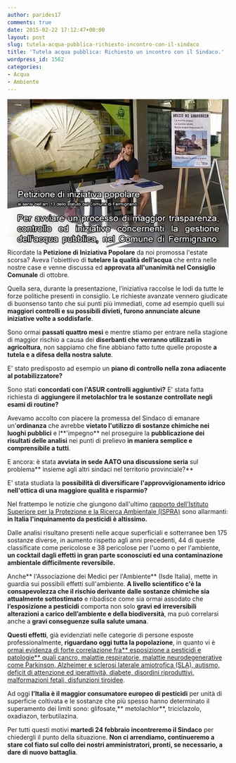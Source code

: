 ```yaml
---
author: parides17
comments: true
date: 2015-02-22 17:12:47+00:00
layout: post
slug: tutela-acqua-pubblica-richiesto-incontro-con-il-sindaco
title: 'Tutela acqua pubblica: Richiesto un incontro con il Sindaco.'
wordpress_id: 1562
categories:
- Acqua
- Ambiente
---
```


![acqua-incontro-sindaco1](/images/2015/02/acqua-incontro-sindaco1.jpg)
Ricordate la **Petizione di Iniziativa Popolare** da noi promossa l'estate scorsa? Aveva l'obiettivo di **tutelare la qualità dell’acqua** che entra nelle nostre case e venne discussa ed **approvata all'unanimità nel Consiglio Comunale** di ottobre.


Quella sera, durante la presentazione, l’iniziativa raccolse le lodi da tutte le forze politiche presenti in consiglio. Le richieste avanzate vennero giudicate di buonsenso tanto che sui punti più immediati, come ad esempio quelli sui **maggiori controlli e su possibili divieti, furono annunciate alcune iniziative volte a soddisfarle**.




Sono ormai **passati quattro mesi** e mentre stiamo per entrare nella stagione di maggior rischio a causa dei **diserbanti che verranno utilizzati in agricoltura**, non sappiamo che fine abbiano fatto tutte quelle proposte **a tutela e a difesa della nostra salute**.




E' stato predisposto ad esempio un **piano di controllo nella zona adiacente al potabilizzatore?**




Sono stati **concordati con l'ASUR controlli aggiuntivi?** E' stata fatta richiesta di **aggiungere il metolachlor tra le sostanze controllate negli esami di routine?**




Avevamo accolto con piacere la promessa del Sindaco di emanare un'**ordinanza** che avrebbe **vietato l'utilizzo di sostanze chimiche nei luoghi pubblici** e l**'impegno** nel proseguire la **pubblicazione dei risultati delle analisi** nei punti di prelievo **in maniera semplice e comprensibile a tutti**.




E ancora: è stata **avviata in sede AATO una discussione seria** sul problema** insieme agli altri sindaci nel territorio provinciale?**




E' stata studiata la **possibilità di diversificare l'approvvigionamento idrico nell'ottica di una maggiore qualità e risparmio?**




Nel frattempo le notizie che giungono dall'ultimo [rapporto dell'Istituto Superiore per la Protezione e la Ricerca Ambientale (ISPRA)](http://www.isprambiente.gov.it/it/pubblicazioni/rapporti/rapporto-nazionale-pesticidi-nelle-acque.-dati-2011-2012.-edizione-2014) sono allarmanti: **in Italia l'inquinamento da pesticidi è altissimo.**




Dalle analisi risultano presenti nelle acque superficiali e sotterranee ben 175 sostanze diverse, in aumento rispetto agli anni precedenti, 44 di queste classificate come pericolose e 38 pericolose per l'uomo o per l'ambiente, **un cocktail dagli effetti in gran parte sconosciuti ed una contaminazione ambientale difficilmente reversibile.**




Anche** l'Associazione dei Medici per l'Ambiente** (Isde Italia), mette in guardia sui possibili effetti sull'ambiente. **A livello scientifico c'è la consapevolezza che il rischio derivante dalle sostanze chimiche sia attualmente sottostimato** e ribadisce come sia ormai assodato che **l’esposizione a pesticidi** comporta non solo **gravi ed irreversibili alterazioni a carico dell’ambiente e della biodiversità**, ma può correlarsi anche a **gravi conseguenze sulla salute umana**.




**Questi effetti**, già evidenziati nelle categorie di persone esposte professionalmente, **riguardano oggi tutta la popolazione**, in quanto vi è [ormai evidenza di forte correlazione fra** esposizione a pesticidi e patologie** quali cancro, malattie respiratorie, malattie neurodegenerative come Parkinson, Alzheimer e sclerosi laterale amiotrofica (SLA), autismo, deficit di attenzione ed iperattività, diabete, disordini riproduttivi, malformazioni fetali, disfunzioni tiroidee](http://www.ncbi.nlm.nih.gov/pubmed/23402800).




Ad oggi **l’Italia è il maggior consumatore europeo di pesticidi** per unità di superficie coltivata e le sostanze che più spesso hanno determinato il superamento dei limiti sono: glifosate,** metolachlor**, triciclazolo, oxadiazon, terbutilazina.




Per tutti questi motivi **martedì 24 febbraio incontreremo il Sindaco** per chiedergli il punto della situazione. **Non ci arrendiamo, continueremo a stare col fiato sul collo dei nostri amministratori, pronti, se necessario, a dare di nuovo battaglia**.
